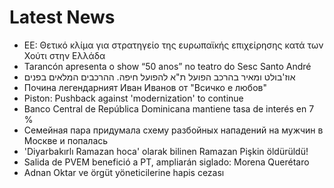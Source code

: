 # Latest News
-  ΕΕ: Θετικό κλίμα για στρατηγείο της ευρωπαϊκής επιχείρησης κατά των Χούτι στην Ελλάδα
-  Tarancón apresenta o show “50 anos” no teatro do Sesc Santo André
-  אוז'בולט ומאיר בהרכב הפועל ת"א להפועל חיפה. ההרכבים המלאים בפנים
-  Почина легендарният Иван Иванов от "Всичко е любов"
-  Piston: Pushback against 'modernization' to continue
-  Banco Central de República Dominicana mantiene tasa de interés en 7 %
-  Семейная пара придумала схему разбойных нападений на мужчин в Москве и попалась
-  'Diyarbakırlı Ramazan hoca' olarak bilinen Ramazan Pişkin öldürüldü!
-  Salida de PVEM benefició a PT, ampliarán siglado: Morena Querétaro
-  Adnan Oktar ve örgüt yöneticilerine hapis cezası
